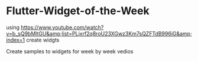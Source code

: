 # Flutter-Widget-of-the-Week
using https://www.youtube.com/watch?v=b_sQ9bMltGU&amp;list=PLjxrf2q8roU23XGwz3Km7sQZFTdB996iG&amp;index=1 create widgts

Create samples to widgets for week by week vedios

